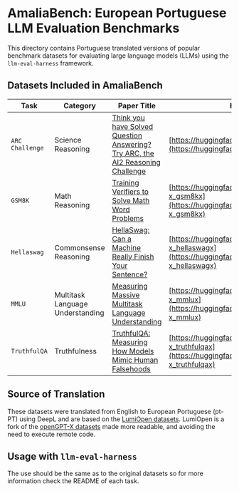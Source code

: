 # AmaliaBench: European Portuguese LLM Evaluation Benchmarks

This directory contains Portuguese translated versions of popular benchmark datasets for evaluating large language models (LLMs) using the `llm-eval-harness` framework.

## Datasets Included in AmaliaBench

| Task            | Category            | Paper Title                                                              | Homepage of the Dataset                                               |
|-----------------|---------------------|--------------------------------------------------------------------------|-----------------------------------------------------------------------|
| `ARC Challenge` | Science Reasoning   | [Think you have Solved Question Answering? Try ARC, the AI2 Reasoning Challenge](https://arxiv.org/abs/1803.05457) | [https://huggingface.co/datasets/LumiOpen/arc_challenge_mt](https://huggingface.co/datasets/LumiOpen/arc_challenge_mt)        |
| `GSM8K`         | Math Reasoning      | [Training Verifiers to Solve Math Word Problems](https://arxiv.org/abs/2110.14168)                | [https://huggingface.co/datasets/LumiOpen/opengpt-x_gsm8kx](https://huggingface.co/datasets/LumiOpen/opengpt-x_gsm8kx) |
| `Hellaswag`     | Commonsense Reasoning| [HellaSwag: Can a Machine Really Finish Your Sentence?](https://arxiv.org/abs/1905.07830)                    | [https://huggingface.co/datasets/LumiOpen/opengpt-x_hellaswagx](https://huggingface.co/datasets/LumiOpen/opengpt-x_hellaswagx) |
| `MMLU`          | Multitask Language Understanding | [Measuring Massive Multitask Language Understanding](https://arxiv.org/abs/2009.03300) | [https://huggingface.co/datasets/LumiOpen/opengpt-x_mmlux](https://huggingface.co/datasets/LumiOpen/opengpt-x_mmlux) |
| `TruthfulQA`    | Truthfulness        | [TruthfulQA: Measuring How Models Mimic Human Falsehoods](https://arxiv.org/abs/2109.07958)                   | [https://huggingface.co/datasets/LumiOpen/opengpt-x_truthfulqax](https://huggingface.co/datasets/LumiOpen/opengpt-x_truthfulqax) |

## Source of Translation

These datasets were translated from English to European Portuguese (pt-PT) using DeepL and are based on the [LumiOpen datasets](https://huggingface.co/LumiOpen). LumiOpen is a fork of the [openGPT-X datasets](https://huggingface.co/collections/openGPT-X/eu20-benchmarks-67093b13db8ff192dc39312d) made more readable, and avoiding the need to execute remote code.

## Usage with `llm-eval-harness`

The use should be the same as to the original datasets so for more information check the README of each task.